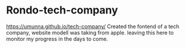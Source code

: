 # Rondo-tech-company
https://umunna.github.io/tech-company/
Created the fontend of a tech company, website modell was taking from apple.
leaving this here to monitor my progress in the days to come.
